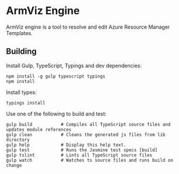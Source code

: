 # ArmViz Engine
ArmViz engine is a tool to resolve and edit Azure Resource Manager Templates.

## Building
Install Gulp, TypeScript, Typings and dev dependencies:

```
npm install -g gulp typescript typings
npm install
```

Install types:

```
typings install
```

Use one of the following to build and test:

```
gulp build           # Compiles all TypeScript source files and updates module references
gulp clean           # Cleans the generated js files from lib directory
gulp help            # Display this help text.
gulp test            # Runs the Jasmine test specs [build]
gulp tslint          # Lints all TypeScript source files
gulp watch           # Watches ts source files and runs build on change
```
